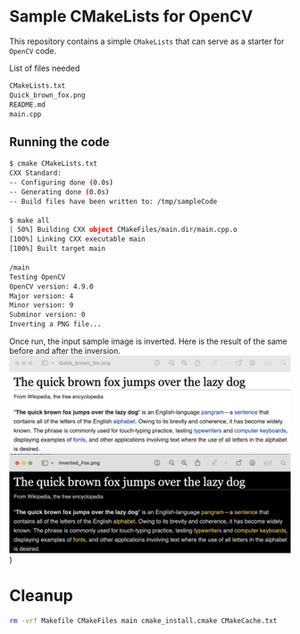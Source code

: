 # Sample CMakeLists for OpenCV

This repository contains a simple `CMakeLists` that can serve as a starter for `OpenCV` code.

List of files needed
```bash
CMakeLists.txt
Quick_brown_fox.png
README.md
main.cpp
```
## Running the code

```bash
$ cmake CMakeLists.txt
CXX Standard:
-- Configuring done (0.0s)
-- Generating done (0.0s)
-- Build files have been written to: /tmp/sampleCode

$ make all
[ 50%] Building CXX object CMakeFiles/main.dir/main.cpp.o
[100%] Linking CXX executable main
[100%] Built target main

/main
Testing OpenCV
OpenCV version: 4.9.0
Major version: 4
Minor version: 9
Subminor version: 0
Inverting a PNG file...
```

Once run, the input sample image is inverted. Here is the result of the same before and after the inversion.
![Image Alt text](/images/results.png "Outout of Inversion"))

# Cleanup
```bash
rm -vrf Makefile CMakeFiles main cmake_install.cmake CMakeCache.txt
```
